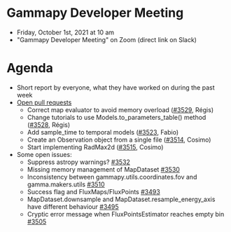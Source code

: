 # Gammapy Developer Meeting

* Friday, October 1st, 2021 at 10 am
* "Gammapy Developer Meeting" on Zoom (direct link on Slack)
# Agenda

* Short report by everyone, what they have worked on during the past week
* [Open pull requests](https://github.com/gammapy/gammapy/pulls)
  * Correct map evaluator to avoid memory overload ([#3529](https://github.com/gammapy/gammapy/pull/3529), Régis)
  * Change tutorials to use Models.to_parameters_table() method ([#3528](https://github.com/gammapy/gammapy/pull/3528), Régis)
  * Add sample_time to temporal models  ([#3523](https://github.com/gammapy/gammapy/pull/3523), Fabio)
  * Create an Observation object from a single file ([#3514](https://github.com/gammapy/gammapy/pull/3514), Cosimo)
  * Start implementing RadMax2d ([#3515](https://github.com/gammapy/gammapy/pull/3515), Cosimo)
* Some open issues:
  * Suppress astropy warnings? [#3532](https://github.com/gammapy/gammapy/issues/3532)
  * Missing memory management of MapDataset [#3530](https://github.com/gammapy/gammapy/issues/3530)
  * Inconsistency between gammapy.utils.coordinates.fov and gamma.makers.utils [#3510](https://github.com/gammapy/gammapy/issues/3510)
  * Success flag and FluxMaps/FluxPoints [#3493](https://github.com/gammapy/gammapy/issues/3493)
  * MapDataset.downsample and MapDataset.resample_energy_axis have different behaviour [#3495](https://github.com/gammapy/gammapy/issues/3495)
  * Cryptic error message when FluxPointsEstimator reaches empty bin [#3505](https://github.com/gammapy/gammapy/issues/3505)


